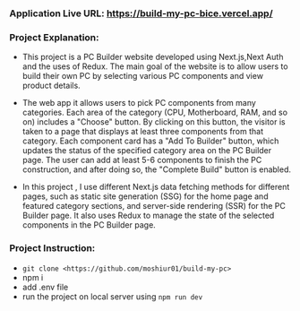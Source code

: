 ### Application Live URL: https://build-my-pc-bice.vercel.app/

### Project Explanation:

- This project is a PC Builder website developed using Next.js,Next Auth and the uses of Redux. The main goal of the website is to allow users to build their own PC by selecting various PC components and view product details.

- The web app it allows users to pick PC components from many categories. Each area of the category (CPU, Motherboard, RAM, and so on) includes a "Choose" button. By clicking on this button, the visitor is taken to a page that displays at least three components from that category. Each component card has a "Add To Builder" button, which updates the status of the specified category area on the PC Builder page. The user can add at least 5-6 components to finish the PC construction, and after doing so, the "Complete Build" button is enabled.

- In this project , I use different Next.js data fetching methods for different pages, such as static site generation (SSG) for the home page and featured category sections, and server-side rendering (SSR) for the PC Builder page. It also uses Redux to manage the state of the selected components in the PC Builder page.

### Project Instruction:

- `git clone <https://github.com/moshiur01/build-my-pc>`
- npm i
- add .env file
- run the project on local server using `npm run dev`
